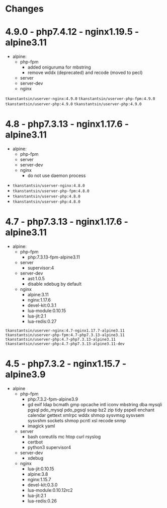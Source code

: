 # Changes

# 4.9.0 - php7.4.12 - nginx1.19.5 - alpine3.11

- alpine:
    - php-fpm
        - added oniguruma for mbstring
        - remove wddx (deprecated) and recode (moved to pecl)
    - server
    - server-dev
    - nginx
        
`tkanstantsin/userver-nginx:4.9.0`
`tkanstantsin/userver-php-fpm:4.9.0`
`tkanstantsin/userver-php:4.9.0`
`tkanstantsin/userver-php:4.9.0`

# 4.8 - php7.3.13 - nginx1.17.6 - alpine3.11

- alpine:
    - php-fpm
    - server
    - server-dev
    - nginx
        - do not use daemon process
        
* `tkanstantsin/userver-nginx:4.8.0`
* `tkanstantsin/userver-php-fpm:4.8.0`
* `tkanstantsin/userver-php:4.8.0`
* `tkanstantsin/userver-php:4.8.0`


# 4.7 - php7.3.13 - nginx1.17.6 - alpine3.11

- alpine:
    - php-fpm
        - php:7.3.13-fpm-alpine3.11
    - server
        - supervisor:4
    - server-dev
        - ast:1.0.5
        - disable xdebug by default
    - nginx
        - alpine:3.11
        - nginx:1.17.6
        - devel-kit:0.3.1
        - lua-module:0.10.15
        - lua-jit:2.1
        - lua-redis:0.27

`tkanstantsin/userver-nginx:4.7-nginx1.17.7-alpine3.11`
`tkanstantsin/userver-php-fpm:4.7-php7.3.13-alpine3.11`
`tkanstantsin/userver-php:4.7-php7.3.13-alpine3.11`
`tkanstantsin/userver-php:4.7-php7.3.13-alpine3.11-dev`


# 4.5 - php7.3.2 - nginx1.15.7 - alpine3.9

- alpine
    - php-fpm
        - php:7.3.2-fpm-alpine3.9
        - gd exif ldap bcmath gmp opcache intl iconv mbstring dba mysqli pgsql pdo_mysql pdo_pgsql soap bz2 zip tidy pspell enchant calendar gettext xmlrpc wddx shmop sysvmsg sysvsem sysvshm sockets shmop pcntl xsl recode snmp
        - imagick yaml
    - server
        - bash coreutils mc htop curl rsyslog
        - certbot
        - python3 supervisor4
    - server-dev
        - xdebug
    - nginx 
        - lua-jit:0.10.15
        - alpine:3.8
        - nginx:1.15.7
        - devel-kit:0.3.0
        - lua-module:0.10.12rc2
        - lua-jit:2.1
        - lua-redis:0.26
